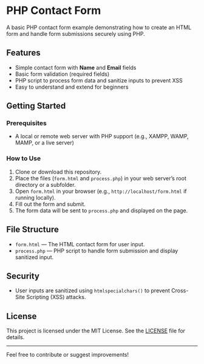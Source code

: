 # PHP Contact Form

A basic PHP contact form example demonstrating how to create an HTML form and handle form submissions securely using PHP.

## Features

- Simple contact form with **Name** and **Email** fields
- Basic form validation (required fields)
- PHP script to process form data and sanitize inputs to prevent XSS
- Easy to understand and extend for beginners

## Getting Started

### Prerequisites

- A local or remote web server with PHP support (e.g., XAMPP, WAMP, MAMP, or a live server)

### How to Use

1. Clone or download this repository.
2. Place the files (`form.html` and `process.php`) in your web server’s root directory or a subfolder.
3. Open `form.html` in your browser (e.g., `http://localhost/form.html` if running locally).
4. Fill out the form and submit.
5. The form data will be sent to `process.php` and displayed on the page.

## File Structure

- `form.html` — The HTML contact form for user input.
- `process.php` — PHP script to handle form submission and display sanitized input.

## Security

- User inputs are sanitized using `htmlspecialchars()` to prevent Cross-Site Scripting (XSS) attacks.

## License

This project is licensed under the MIT License. See the [LICENSE](LICENSE) file for details.

---

Feel free to contribute or suggest improvements!
